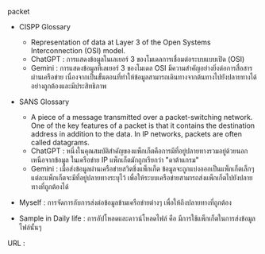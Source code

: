 packet
- CISPP Glossary
  - Representation of data at Layer 3 of the Open Systems Interconnection (OSI) model.
  - ChatGPT : การแสดงข้อมูลในเลเยอร์ 3 ของโมเดลการเชื่อมต่อระบบแบบเปิด (OSI)
  - Gemini : การแสดงข้อมูลที่เลเยอร์ 3 ของโมเดล OSI มีความสำคัญอย่างยิ่งต่อการสื่อสารผ่านเครือข่าย เนื่องจากเป็นขั้นตอนที่ทำให้ข้อมูลสามารถเดินทางจากต้นทางไปยังปลายทางได้อย่างถูกต้องและมีประสิทธิภาพ

- SANS Glossary
  - A piece of a message transmitted over a packet-switching network. One of the key features of a packet is that it contains the destination address in addition to the data. In IP networks, packets are often called datagrams.
  - ChatGPT : หนึ่งในคุณสมบัติสำคัญของแพ็กเก็ตคือการมีที่อยู่ปลายทางรวมอยู่ด้วยนอกเหนือจากข้อมูล ในเครือข่าย IP แพ็กเก็ตมักถูกเรียกว่า "ดาต้าแกรม"
  - Gemini : เมื่อส่งข้อมูลผ่านเครือข่ายสวิตชิ่งแพ็กเก็ต ข้อมูลจะถูกแบ่งออกเป็นแพ็กเก็ตเล็กๆ แต่ละแพ็กเก็ตจะมีที่อยู่ปลายทางระบุไว้ เพื่อให้ระบบเครือข่ายสามารถส่งแพ็กเก็ตไปยังปลายทางที่ถูกต้องได้
 
- Myself : การจัดการกับการส่งต่อข้อมูลข้ามเครือข่ายต่างๆ เพื่อให้ถึงปลายทางที่ถูกต้อง
- Sample in Daily life : การอัปโหลดและดาวน์โหลดไฟล์ คือ มีการใช้แพ็กเก็ตในการส่งข้อมูลไฟล์นั้นๆ

URL : 
